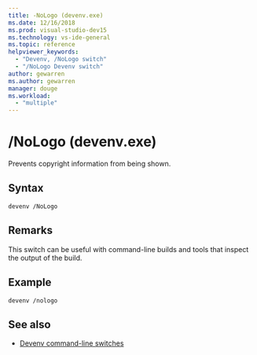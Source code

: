 ```yaml
---
title: -NoLogo (devenv.exe)
ms.date: 12/16/2018
ms.prod: visual-studio-dev15
ms.technology: vs-ide-general
ms.topic: reference
helpviewer_keywords:
  - "Devenv, /NoLogo switch"
  - "/NoLogo Devenv switch"
author: gewarren
ms.author: gewarren
manager: douge
ms.workload:
  - "multiple"
---
```

# /NoLogo (devenv.exe)

Prevents copyright information from being shown.

## Syntax

```shell
devenv /NoLogo
```

## Remarks

This switch can be useful with command-line builds and tools that inspect the output of the build.

## Example

```shell
devenv /nologo
```

## See also

- [Devenv command-line switches](../../ide/reference/devenv-command-line-switches.md)
